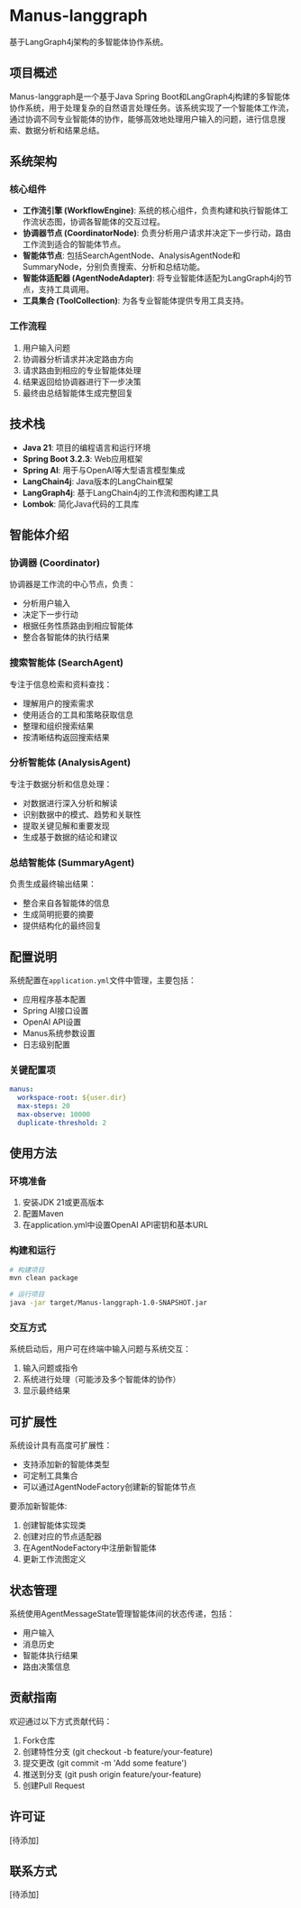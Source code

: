 # Manus-langgraph

基于LangGraph4j架构的多智能体协作系统。

## 项目概述

Manus-langgraph是一个基于Java Spring Boot和LangGraph4j构建的多智能体协作系统，用于处理复杂的自然语言处理任务。该系统实现了一个智能体工作流，通过协调不同专业智能体的协作，能够高效地处理用户输入的问题，进行信息搜索、数据分析和结果总结。

## 系统架构

### 核心组件

- **工作流引擎 (WorkflowEngine)**: 系统的核心组件，负责构建和执行智能体工作流状态图，协调各智能体的交互过程。
- **协调器节点 (CoordinatorNode)**: 负责分析用户请求并决定下一步行动，路由工作流到适合的智能体节点。
- **智能体节点**: 包括SearchAgentNode、AnalysisAgentNode和SummaryNode，分别负责搜索、分析和总结功能。
- **智能体适配器 (AgentNodeAdapter)**: 将专业智能体适配为LangGraph4j的节点，支持工具调用。
- **工具集合 (ToolCollection)**: 为各专业智能体提供专用工具支持。

### 工作流程

1. 用户输入问题
2. 协调器分析请求并决定路由方向
3. 请求路由到相应的专业智能体处理
4. 结果返回给协调器进行下一步决策
5. 最终由总结智能体生成完整回复

## 技术栈

- **Java 21**: 项目的编程语言和运行环境
- **Spring Boot 3.2.3**: Web应用框架
- **Spring AI**: 用于与OpenAI等大型语言模型集成
- **LangChain4j**: Java版本的LangChain框架
- **LangGraph4j**: 基于LangChain4j的工作流和图构建工具
- **Lombok**: 简化Java代码的工具库

## 智能体介绍

### 协调器 (Coordinator)

协调器是工作流的中心节点，负责：
- 分析用户输入
- 决定下一步行动
- 根据任务性质路由到相应智能体
- 整合各智能体的执行结果

### 搜索智能体 (SearchAgent)

专注于信息检索和资料查找：
- 理解用户的搜索需求
- 使用适合的工具和策略获取信息
- 整理和组织搜索结果
- 按清晰结构返回搜索结果

### 分析智能体 (AnalysisAgent)

专注于数据分析和信息处理：
- 对数据进行深入分析和解读
- 识别数据中的模式、趋势和关联性
- 提取关键见解和重要发现
- 生成基于数据的结论和建议

### 总结智能体 (SummaryAgent)

负责生成最终输出结果：
- 整合来自各智能体的信息
- 生成简明扼要的摘要
- 提供结构化的最终回复

## 配置说明

系统配置在`application.yml`文件中管理，主要包括：
- 应用程序基本配置
- Spring AI接口设置
- OpenAI API设置
- Manus系统参数设置
- 日志级别配置

### 关键配置项

```yaml
manus:
  workspace-root: ${user.dir}
  max-steps: 20
  max-observe: 10000
  duplicate-threshold: 2
```

## 使用方法

### 环境准备

1. 安装JDK 21或更高版本
2. 配置Maven
3. 在application.yml中设置OpenAI API密钥和基本URL

### 构建和运行

```bash
# 构建项目
mvn clean package

# 运行项目
java -jar target/Manus-langgraph-1.0-SNAPSHOT.jar
```

### 交互方式

系统启动后，用户可在终端中输入问题与系统交互：
1. 输入问题或指令
2. 系统进行处理（可能涉及多个智能体的协作）
3. 显示最终结果

## 可扩展性

系统设计具有高度可扩展性：
- 支持添加新的智能体类型
- 可定制工具集合
- 可以通过AgentNodeFactory创建新的智能体节点

要添加新智能体:
1. 创建智能体实现类
2. 创建对应的节点适配器
3. 在AgentNodeFactory中注册新智能体
4. 更新工作流图定义

## 状态管理

系统使用AgentMessageState管理智能体间的状态传递，包括：
- 用户输入
- 消息历史
- 智能体执行结果
- 路由决策信息

## 贡献指南

欢迎通过以下方式贡献代码：
1. Fork仓库
2. 创建特性分支 (git checkout -b feature/your-feature)
3. 提交更改 (git commit -m 'Add some feature')
4. 推送到分支 (git push origin feature/your-feature)
5. 创建Pull Request

## 许可证

[待添加]

## 联系方式

[待添加]
